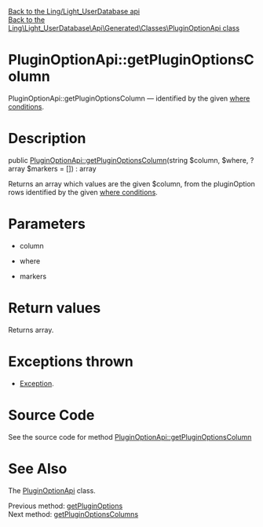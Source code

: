 [Back to the Ling/Light_UserDatabase api](https://github.com/lingtalfi/Light_UserDatabase/blob/master/doc/api/Ling/Light_UserDatabase.md)<br>
[Back to the Ling\Light_UserDatabase\Api\Generated\Classes\PluginOptionApi class](https://github.com/lingtalfi/Light_UserDatabase/blob/master/doc/api/Ling/Light_UserDatabase/Api/Generated/Classes/PluginOptionApi.md)


PluginOptionApi::getPluginOptionsColumn
================



PluginOptionApi::getPluginOptionsColumn — identified by the given [where conditions](https://github.com/lingtalfi/SimplePdoWrapper#the-where-conditions).




Description
================


public [PluginOptionApi::getPluginOptionsColumn](https://github.com/lingtalfi/Light_UserDatabase/blob/master/doc/api/Ling/Light_UserDatabase/Api/Generated/Classes/PluginOptionApi/getPluginOptionsColumn.md)(string $column, $where, ?array $markers = []) : array




Returns an array which values are the given $column, from the pluginOption rows
identified by the given [where conditions](https://github.com/lingtalfi/SimplePdoWrapper#the-where-conditions).




Parameters
================


- column

    

- where

    

- markers

    


Return values
================

Returns array.


Exceptions thrown
================

- [Exception](http://php.net/manual/en/class.exception.php).&nbsp;







Source Code
===========
See the source code for method [PluginOptionApi::getPluginOptionsColumn](https://github.com/lingtalfi/Light_UserDatabase/blob/master/Api/Generated/Classes/PluginOptionApi.php#L167-L172)


See Also
================

The [PluginOptionApi](https://github.com/lingtalfi/Light_UserDatabase/blob/master/doc/api/Ling/Light_UserDatabase/Api/Generated/Classes/PluginOptionApi.md) class.

Previous method: [getPluginOptions](https://github.com/lingtalfi/Light_UserDatabase/blob/master/doc/api/Ling/Light_UserDatabase/Api/Generated/Classes/PluginOptionApi/getPluginOptions.md)<br>Next method: [getPluginOptionsColumns](https://github.com/lingtalfi/Light_UserDatabase/blob/master/doc/api/Ling/Light_UserDatabase/Api/Generated/Classes/PluginOptionApi/getPluginOptionsColumns.md)<br>

